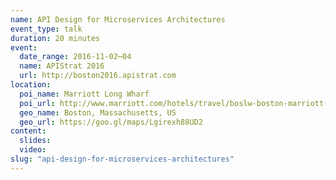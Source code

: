 ```yaml
---
name: API Design for Microservices Architectures
event_type: talk
duration: 20 minutes
event:
  date_range: 2016-11-02⋯04
  name: APIStrat 2016
  url: http://boston2016.apistrat.com
location:
  poi_name: Marriott Long Wharf
  poi_url: http://www.marriott.com/hotels/travel/boslw-boston-marriott-long-wharf/
  geo_name: Boston, Massachusetts, US
  geo_url: https://goo.gl/maps/Lgirexh88UD2
content:
  slides:
  video:
slug: "api-design-for-microservices-architectures"
---
```

